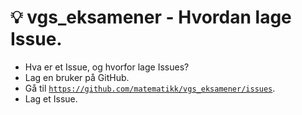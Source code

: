 <!-- page_number: true -->
<!-- $size: 16:9 -->

:bulb: vgs_eksamener - Hvordan lage Issue.
==========================================


- Hva er et Issue, og hvorfor lage Issues?
- Lag en bruker på GitHub.
- Gå til [`https://github.com/matematikk/vgs_eksamener/issues`](https://github.com/matematikk/vgs_eksamener/issues).
- Lag et Issue.